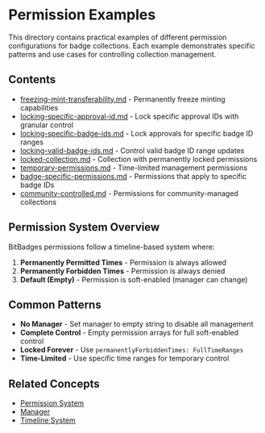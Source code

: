 # Permission Examples

This directory contains practical examples of different permission configurations for badge collections. Each example demonstrates specific patterns and use cases for controlling collection management.

## Contents

-   [freezing-mint-transferability.md](freezing-mint-transferability.md) - Permanently freeze minting capabilities
-   [locking-specific-approval-id.md](locking-specific-approval-id.md) - Lock specific approval IDs with granular control
-   [locking-specific-badge-ids.md](locking-specific-badge-ids.md) - Lock approvals for specific badge ID ranges
-   [locking-valid-badge-ids.md](locking-valid-badge-ids.md) - Control valid badge ID range updates
-   [locked-collection.md](locked-collection.md) - Collection with permanently locked permissions
-   [temporary-permissions.md](temporary-permissions.md) - Time-limited management permissions
-   [badge-specific-permissions.md](badge-specific-permissions.md) - Permissions that apply to specific badge IDs
-   [community-controlled.md](community-controlled.md) - Permissions for community-managed collections

## Permission System Overview

BitBadges permissions follow a timeline-based system where:

1. **Permanently Permitted Times** - Permission is always allowed
2. **Permanently Forbidden Times** - Permission is always denied
3. **Default (Empty)** - Permission is soft-enabled (manager can change)

## Common Patterns

-   **No Manager** - Set manager to empty string to disable all management
-   **Complete Control** - Empty permission arrays for full soft-enabled control
-   **Locked Forever** - Use `permanentlyForbiddenTimes: FullTimeRanges`
-   **Time-Limited** - Use specific time ranges for temporary control

## Related Concepts

-   [Permission System](../../concepts/permissions/permission-system.md)
-   [Manager](../../concepts/manager.md)
-   [Timeline System](../../concepts/timeline-system.md)
